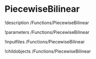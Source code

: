 <!-- MOOSE Documentation Stub: Remove this when content is added. -->

# PiecewiseBilinear
!description /Functions/PiecewiseBilinear

!parameters /Functions/PiecewiseBilinear

!inputfiles /Functions/PiecewiseBilinear

!childobjects /Functions/PiecewiseBilinear
